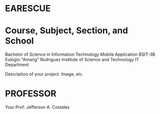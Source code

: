 # EARESCUE

# Course, Subject, Section, and School
Bachelor of Science in Information Technology
Mobile Application 
BSIT-3B
Eulogio "Amang" Rodriguez Institute of Science and Technology
IT Department


Description of your project. Image, etc. 

# PROFESSOR
Your Prof: Jefferson A. Costales
